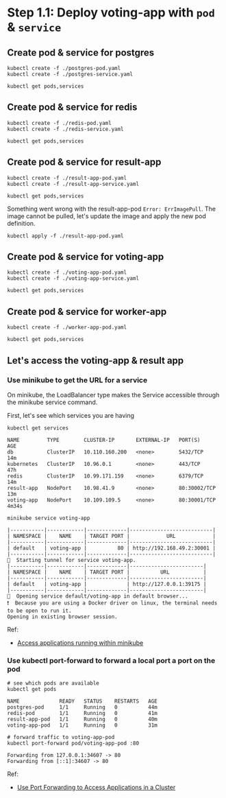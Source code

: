 # Step 1.1: Deploy voting-app with `pod` & `service`

## Create pod & service for postgres

```shell
kubectl create -f ./postgres-pod.yaml
kubectl create -f ./postgres-service.yaml
```

```shell
kubectl get pods,services
```

## Create pod & service for redis

```shell
kubectl create -f ./redis-pod.yaml
kubectl create -f ./redis-service.yaml
```

```shell
kubectl get pods,services
```

## Create pod & service for result-app

```shell
kubectl create -f ./result-app-pod.yaml
kubectl create -f ./result-app-service.yaml
```

```shell
kubectl get pods,services
```

Something went wrong with the result-app-pod `Error: ErrImagePull`. The image cannot be pulled, let's update the image
and apply the new pod definition.

```shell
kubectl apply -f ./result-app-pod.yaml
```

## Create pod & service for voting-app

```shell
kubectl create -f ./voting-app-pod.yaml
kubectl create -f ./voting-app-service.yaml
```

```shell
kubectl get pods,services
```

## Create pod & service for worker-app

```shell
kubectl create -f ./worker-app-pod.yaml
```

```shell
kubectl get pods,services
```

## Let's access the voting-app & result app

### Use minikube to get the URL for a service

On minikube, the LoadBalancer type makes the Service accessible through the minikube service command.

First, let's see which services you are having

```shell
kubectl get services
```

```
NAME         TYPE        CLUSTER-IP       EXTERNAL-IP   PORT(S)        AGE
db           ClusterIP   10.110.160.200   <none>        5432/TCP       14m
kubernetes   ClusterIP   10.96.0.1        <none>        443/TCP        47h
redis        ClusterIP   10.99.171.159    <none>        6379/TCP       14m
result-app   NodePort    10.98.41.9       <none>        80:30002/TCP   13m
voting-app   NodePort    10.109.109.5     <none>        80:30001/TCP   4m34s
```

```shell
minikube service voting-app
```

```
|-----------|------------|-------------|---------------------------|
| NAMESPACE |    NAME    | TARGET PORT |            URL            |
|-----------|------------|-------------|---------------------------|
| default   | voting-app |          80 | http://192.168.49.2:30001 |
|-----------|------------|-------------|---------------------------|
🏃  Starting tunnel for service voting-app.
|-----------|------------|-------------|------------------------|
| NAMESPACE |    NAME    | TARGET PORT |          URL           |
|-----------|------------|-------------|------------------------|
| default   | voting-app |             | http://127.0.0.1:39175 |
|-----------|------------|-------------|------------------------|
🎉  Opening service default/voting-app in default browser...
❗  Because you are using a Docker driver on linux, the terminal needs to be open to run it.
Opening in existing browser session.
```

Ref:

- [Access applications running within minikube](https://minikube.sigs.k8s.io/docs/handbook/accessing/#nodeport-access)

### Use kubectl port-forward to forward a local port a port on the pod

```shell
# see which pods are available
kubectl get pods
```

```
NAME             READY   STATUS    RESTARTS   AGE
postgres-pod     1/1     Running   0          44m
redis-pod        1/1     Running   0          41m
result-app-pod   1/1     Running   0          40m
voting-app-pod   1/1     Running   0          31m

```

```shell
# forward traffic to voting-app-pod
kubectl port-forward pod/voting-app-pod :80
```

```
Forwarding from 127.0.0.1:34607 -> 80
Forwarding from [::1]:34607 -> 80
```

Ref:

- [Use Port Forwarding to Access Applications in a Cluster](https://kubernetes.io/docs/tasks/access-application-cluster/port-forward-access-application-cluster/)